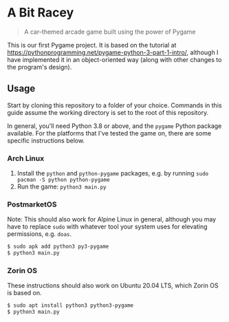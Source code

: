 # A Bit Racey

> A car-themed arcade game built using the power of Pygame 

This is our first Pygame project. It is based on the tutorial at <https://pythonprogramming.net/pygame-python-3-part-1-intro/>, although I have implemented it in an object-oriented way (along with other changes to the program's design).

## Usage

Start by cloning this repository to a folder of your choice. Commands in this guide assume the working directory is set to the root of this repository.

In general, you'll need Python 3.8 or above, and the `pygame` Python package available. For the platforms that I've tested the game on, there are some specific instructions below.

### Arch Linux

1. Install the `python` and `python-pygame` packages, e.g. by running `sudo pacman -S python python-pygame`
2. Run the game: `python3 main.py`

### PostmarketOS

Note: This should also work for Alpine Linux in general, although you may have to replace `sudo` with whatever tool your system uses for elevating permissions, e.g. `doas`.

```sh
$ sudo apk add python3 py3-pygame
$ python3 main.py
```

### Zorin OS

These instructions should also work on Ubuntu 20.04 LTS, which Zorin OS is based on.

```bash
$ sudo apt install python3 python3-pygame
$ python3 main.py
```
